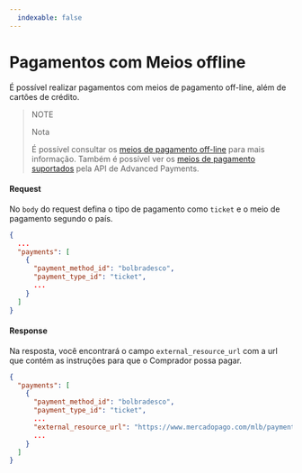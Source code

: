 ```yaml
---
  indexable: false
---
```


# Pagamentos com Meios offline

É possível realizar pagamentos com meios de pagamento off-line, além de cartões de crédito.

> NOTE
>
> Nota
>
> É possível consultar os [meios de pagamento off-line](https://www.mercadopago[FAKER][URL][DOMAIN]/developers/pt/guides/online-payments/checkout-api/other-payment-ways) para mais informação.
> Também é possível ver os [meios de pagamento suportados](https://www.mercadopago[FAKER][URL][DOMAIN]/developers/pt/guides/online-payments/marketplace/advanced-payments/supported-payment-methods) pela API de Advanced Payments.

#### Request
No `body` do request defina o tipo de pagamento como `ticket` e o meio de pagamento segundo o país.
```json
{
  ...
  "payments": [
    {
      "payment_method_id": "bolbradesco",
      "payment_type_id": "ticket",
      ...
    }
  ]
}
```

#### Response
Na resposta,  você encontrará o campo `external_resource_url` com a url que contém as instruções para que o Comprador possa pagar.
```json
{
  "payments": [
    {
      "payment_method_id": "bolbradesco",
      "payment_type_id": "ticket",
      ...
      "external_resource_url": "https://www.mercadopago.com/mlb/payments/ticket/helperpayment_id=4265666119&payment_method_reference_id=3575111597&caller_id=121212&hash=87069857reydfhgjhkjliouy7t6rd",
      ...
    }
  ]
}
```
